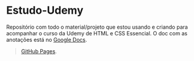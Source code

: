 # Estudo-Udemy

Repositório com todo o material/projeto que estou usando e criando para acompanhar o curso da Udemy de HTML e CSS Essencial.
O doc com as anotações está no [Google Docs](https://docs.google.com/document/d/1HJ3K_43R28zds7dVf1LZM0BdVVdRDwL38e3mYwaEyLY/edit?usp=sharing).

>[GitHub Pages](https://jeffersonleitef.github.io/JeffersonLeiteF-Estudo-Udemy_HTML-CSS-Essencial-PJ1//).
